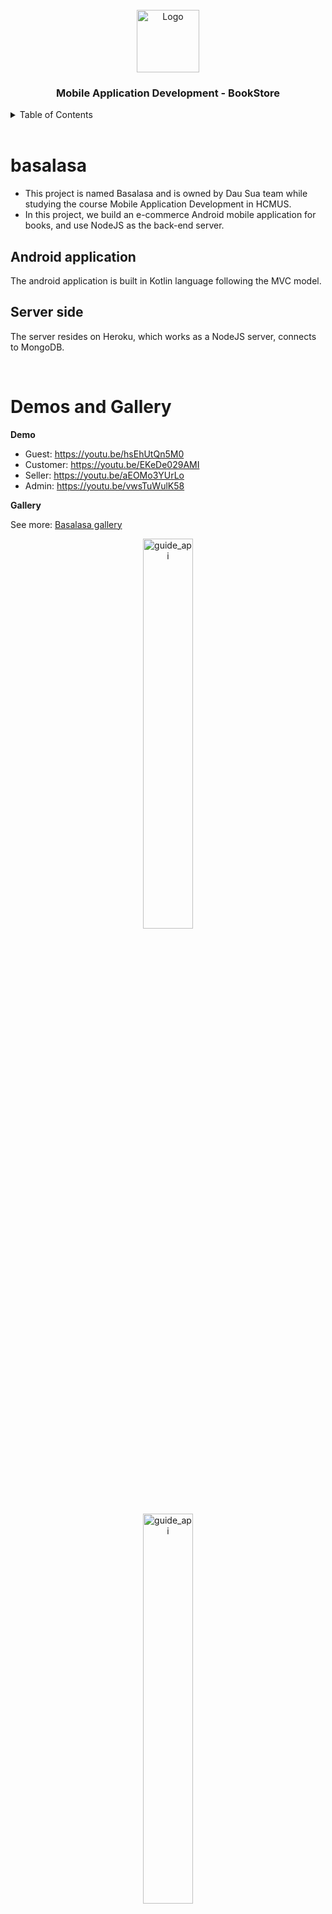 <!-- PROJECT LOGO -->
<br />
<div align="center">
  <a href="https://github.com/thanhhoang4869/basalasa">
    <img src="https://i.imgur.com/W3hAQxg.png" alt="Logo" width="100" height="100">
  </a>

  <h3 align="center">Mobile Application Development - BookStore</h3>
</div>

<!-- TABLE OF CONTENTS -->
<details>
  <summary>Table of Contents</summary>
  <ol>
    <li>
      <a href="#basalasa">basalasa</a>
    </li>
    <li>
      <a href="#demos-and-gallery">Demos and Gallery</a>
    </li>
    <li>
      <a href="#how-to-run-this-project">How to run this project</a>
    </li>
    <li>
      <a href="#contributors">Contributors</a>
    </li>
  </ol>
</details>

<br/>

# basalasa

- This project is named Basalasa and is owned by Dau Sua team while studying the course Mobile Application Development in HCMUS.
- In this project, we build an e-commerce Android mobile application for books, and use NodeJS as the back-end server.

## Android application

The android application is built in Kotlin language following the MVC model.

## Server side

The server resides on Heroku, which works as a NodeJS server, connects to MongoDB.

<br/>

# Demos and Gallery

**Demo**

- Guest: https://youtu.be/hsEhUtQn5M0
- Customer: https://youtu.be/EKeDe029AMI
- Seller: https://youtu.be/aEOMo3YUrLo
- Admin: https://youtu.be/vwsTuWulK58

**Gallery**

See more: <a href="https://imgur.com/a/hWHmmQG">Basalasa gallery</a>

<div align="center">
  <a href="#">
      <img src="https://i.imgur.com/kkwro6Z.png" alt="guide_api" width="40%">
  </a>
</div>

<div align="center">
  <a href="#">
      <img src="https://i.imgur.com/ATfIjOn.png" alt="guide_api" width="40%">
  </a>
</div>

<div align="center">
  <a href="#">
      <img src="https://i.imgur.com/Itc3X9t.png" alt="guide_api" width="40%">
  </a>
</div>

<br/>

# How to run this project

**1. Install Nodejs and Android Studio**

This project requires install [Node.js](https://nodejs.org/), npm and [Android Studio](https://developer.android.com/) first. If you already have Nodejs and npm installed, skip this step.

**2. Start the server**

Firstly, start the server

- **_Open project, then change dir to `Server`_**
- Use these commands to start the server:

```sh
npm i
```

```sh
npm install
```

```sh
node server.js
```

**3. Run the application**

- Open the project with Android Studio
- Inside the folder `Application`, find folder `utils` then go to the file `MyAPI.kt`
- Change the `BASE_URL` to your localhost IP address

**_Note: localhost must be the IP of the device that the server is running on. E.g: your laptop._**

```sh
  private const val BASE_URL = //config here
```

<div align="center">
  <a href="#">
      <img src="https://i.imgur.com/YFMcPzN.png" alt="guide_api" width="50%" height="50%">
  </a>
</div>

**4. Test login**

**_Password of all accounts: 1234_**

**Seller**

Test login by using the account below

```sh
  username: thanhhoang4869@gmail.com
  password: 1234
```

**Customer**

Test login by using the account below

```sh
  username: vdqhuy10@gmail.com
  password: 1234
```

**Admin**

Test login by using the account below

```sh
  username: admin2626@gmail.com
  password: 1234
```

If you need to login with another, kindly find `user.json` in folder `Server` > `database` > `collections` to see more accounts.

<br/>

# Contributors

Dau Sua

- [Hoang Nhu Thanh](https://github.com/thanhhoang4869)
- [Vu Duc Quang Huy](https://github.com/19US-dominic)
- [Le Thanh Khoi](https://github.com/lethanhkhoi)
- [Hoang Thien Nhan](https://github.com/jasonhoang0621)

You are free to refer from our project, but **_do not copy without permission_**.
